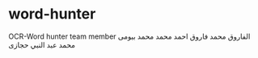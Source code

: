 # word-hunter
OCR-Word hunter
team member 
الفاروق محمد فاروق
احمد محمد محمد بيومى
محمد عبد النبي حجازى
